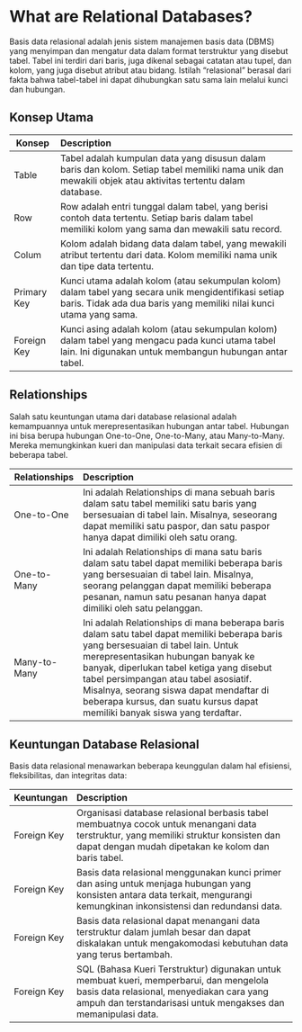 # What are Relational Databases?
Basis data relasional adalah jenis sistem manajemen basis data (DBMS) yang menyimpan dan mengatur data dalam format terstruktur yang disebut tabel. Tabel ini terdiri dari baris, juga dikenal sebagai catatan atau tupel, dan kolom, yang juga disebut atribut atau bidang. Istilah “relasional” berasal dari fakta bahwa tabel-tabel ini dapat dihubungkan satu sama lain melalui kunci dan hubungan.

## Konsep Utama
| Konsep | Description |
| --- | :--- |
| Table | Tabel adalah kumpulan data yang disusun dalam baris dan kolom. Setiap tabel memiliki nama unik dan mewakili objek atau aktivitas tertentu dalam database. |
| Row |  Row adalah entri tunggal dalam tabel, yang berisi contoh data tertentu. Setiap baris dalam tabel memiliki kolom yang sama dan mewakili satu record. |
| Colum | Kolom adalah bidang data dalam tabel, yang mewakili atribut tertentu dari data. Kolom memiliki nama unik dan tipe data tertentu. |
| Primary Key | Kunci utama adalah kolom (atau sekumpulan kolom) dalam tabel yang secara unik mengidentifikasi setiap baris. Tidak ada dua baris yang memiliki nilai kunci utama yang sama. |
| Foreign Key | Kunci asing adalah kolom (atau sekumpulan kolom) dalam tabel yang mengacu pada kunci utama tabel lain. Ini digunakan untuk membangun hubungan antar tabel.|

## Relationships
Salah satu keuntungan utama dari database relasional adalah kemampuannya untuk merepresentasikan hubungan antar tabel. Hubungan ini bisa berupa hubungan One-to-One,  One-to-Many, atau Many-to-Many. Mereka memungkinkan kueri dan manipulasi data terkait secara efisien di beberapa tabel.

| Relationships | Description |
| --- | :--- |
| One-to-One | Ini adalah Relationships di mana sebuah baris dalam satu tabel memiliki satu baris yang bersesuaian di tabel lain. Misalnya, seseorang dapat memiliki satu paspor, dan satu paspor hanya dapat dimiliki oleh satu orang. |
| One-to-Many | Ini adalah Relationships di mana satu baris dalam satu tabel dapat memiliki beberapa baris yang bersesuaian di tabel lain. Misalnya, seorang pelanggan dapat memiliki beberapa pesanan, namun satu pesanan hanya dapat dimiliki oleh satu pelanggan. |
| Many-to-Many | Ini adalah Relationships di mana beberapa baris dalam satu tabel dapat memiliki beberapa baris yang bersesuaian di tabel lain. Untuk merepresentasikan hubungan banyak ke banyak, diperlukan tabel ketiga yang disebut tabel persimpangan atau tabel asosiatif. Misalnya, seorang siswa dapat mendaftar di beberapa kursus, dan suatu kursus dapat memiliki banyak siswa yang terdaftar. |

## Keuntungan Database Relasional
Basis data relasional menawarkan beberapa keunggulan dalam hal efisiensi, fleksibilitas, dan integritas data:

| Keuntungan | Description |
| --- | :--- |
| Foreign Key | Organisasi database relasional berbasis tabel membuatnya cocok untuk menangani data terstruktur, yang memiliki struktur konsisten dan dapat dengan mudah dipetakan ke kolom dan baris tabel.|
| Foreign Key | Basis data relasional menggunakan kunci primer dan asing untuk menjaga hubungan yang konsisten antara data terkait, mengurangi kemungkinan inkonsistensi dan redundansi data.|
| Foreign Key | Basis data relasional dapat menangani data terstruktur dalam jumlah besar dan dapat diskalakan untuk mengakomodasi kebutuhan data yang terus bertambah.|
| Foreign Key | SQL (Bahasa Kueri Terstruktur) digunakan untuk membuat kueri, memperbarui, dan mengelola basis data relasional, menyediakan cara yang ampuh dan terstandarisasi untuk mengakses dan memanipulasi data.|


